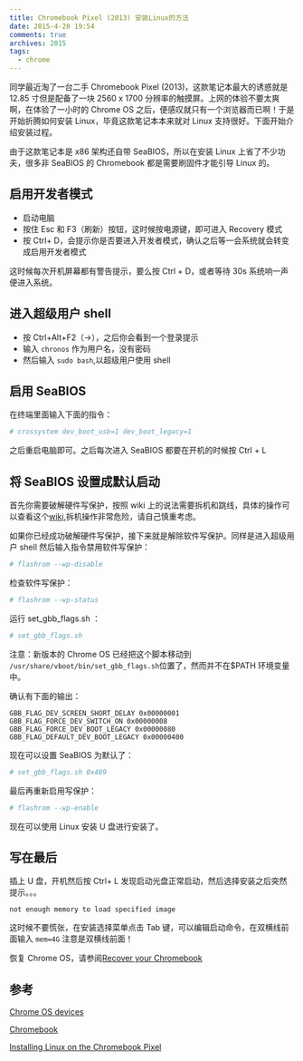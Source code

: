 ```yaml
---
title: Chromebook Pixel (2013) 安装Linux的方法
date: 2015-4-20 19:54
comments: true
archives: 2015
tags:
  - chrome
---
```


同学最近淘了一台二手 Chromebook Pixel (2013)，这款笔记本最大的诱惑就是 12.85 寸但是配备了一块 2560 x 1700 分辨率的触摸屏。上网的体验不要太爽啊，在体验了一小时的 Chrome OS 之后，便感叹就只有一个浏览器而已啊！于是开始折腾如何安装 Linux，毕竟这款笔记本本来就对 Linux 支持很好。下面开始介绍安装过程。

由于这款笔记本是 x86 架构还自带 SeaBIOS，所以在安装 Linux 上省了不少功夫，很多非 SeaBIOS 的 Chromebook 都是需要刷固件才能引导 Linux 的。

## 启用开发者模式

- 启动电脑
- 按住 Esc 和 F3（刷新）按钮，这时候按电源键，即可进入 Recovery 模式
- 按 Ctrl+ D，会提示你是否要进入开发者模式，确认之后等一会系统就会转变成启用开发者模式

这时候每次开机屏幕都有警告提示，要么按 Ctrl + D，或者等待 30s 系统响一声便进入系统。

## 进入超级用户 shell

- 按 Ctrl+Alt+F2（→），之后你会看到一个登录提示
- 输入 `chronos` 作为用户名，没有密码
- 然后输入 `sudo bash`,以超级用户使用 shell

## 启用 SeaBIOS

在终端里面输入下面的指令：

```bash
# crossystem dev_boot_usb=1 dev_boot_legacy=1
```

之后重启电脑即可。之后每次进入 SeaBIOS 都要在开机的时候按 Ctrl + L

## 将 SeaBIOS 设置成默认启动

首先你需要破解硬件写保护，按照 wiki 上的说法需要拆机和跳线，具体的操作可以查看这个[wiki](https://www.chromium.org/chromium-os/developer-information-for-chrome-os-devices/chromebook-pixel),拆机操作非常危险，请自己慎重考虑。

如果你已经成功破解硬件写保护，接下来就是解除软件写保护。同样是进入超级用户 shell 然后输入指令禁用软件写保护：

```bash
# flashrom --wp-disable
```

检查软件写保护：

```bash
# flashrom --wp-status
```

运行 set_gbb_flags.sh ：

```bash
# set_gbb_flags.sh
```

注意：新版本的 Chrome OS 已经把这个脚本移动到 `/usr/share/vboot/bin/set_gbb_flags.sh`位置了，然而并不在\$PATH 环境变量中。

确认有下面的输出：

```
GBB_FLAG_DEV_SCREEN_SHORT_DELAY 0x00000001
GBB_FLAG_FORCE_DEV_SWITCH_ON 0x00000008
GBB_FLAG_FORCE_DEV_BOOT_LEGACY 0x00000080
GBB_FLAG_DEFAULT_DEV_BOOT_LEGACY 0x00000400
```

现在可以设置 SeaBIOS 为默认了：

```bash
# set_gbb_flags.sh 0x489
```

最后再重新启用写保护：

```bash
# flashrom --wp-enable
```

现在可以使用 Linux 安装 U 盘进行安装了。

## 写在最后

插上 U 盘，开机然后按 Ctrl+ L 发现启动光盘正常启动，然后选择安装之后突然提示。。。

```
not enough memory to load specified image
```

这时候不要慌张，在安装选择菜单点击 Tab 键，可以编辑启动命令，在双横线前面输入 `mem=4G` 注意是双横线前面！

恢复 Chrome OS，请参阅[Recover your Chromebook](https://support.google.com/chromebook/answer/1080595?hl=en)

## 参考

[Chrome OS devices](https://wiki.archlinux.org/index.php/Chrome_OS_devices)

[Chromebook](https://wiki.archlinux.org/index.php/Chrome_OS_devices/Chromebook)

[Installing Linux on the Chromebook Pixel](http://vger.kernel.org/~davem/chromebook_pixel_linux.txt)
